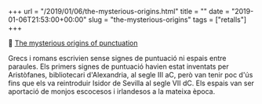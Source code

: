 +++
url = "/2019/01/06/the-mysterious-origins.html"
title = ""
date = "2019-01-06T21:53:00+00:00"
slug = "the-mysterious-origins"
tags = ["retalls"]
+++

📎 [The mysterious origins of punctuation](http://www.bbc.com/culture/story/20150902-the-mysterious-origins-of-punctuation)

Grecs i romans escrivien sense signes de puntuació ni espais entre paraules. Els primers signes de puntuació havien estat inventats per Aristòfanes, bibliotecari d'Alexandria, al segle III aC, però van tenir poc d'ús fins que els va reintroduir Isidor de Sevilla al segle VII dC. Els espais van ser aportació de monjos escocesos i irlandesos a la mateixa època. 

